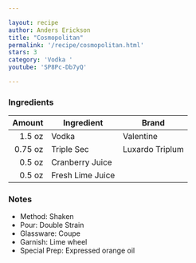 ```yaml
---

layout: recipe
author: Anders Erickson
title: "Cosmopolitan"
permalink: '/recipe/cosmopolitan.html'
stars: 3
category: 'Vodka '
youtube: 'SP8Pc-Db7yQ'

---
```


### Ingredients

| Amount  | Ingredient               | Brand             |
| ------: | ---------------- | --------------- |
|  1.5 oz | Vodka            | Valentine       |
| 0.75 oz | Triple Sec       | Luxardo Triplum |
|  0.5 oz | Cranberry Juice  |
|  0.5 oz | Fresh Lime Juice |

### Notes

- Method: Shaken
- Pour: Double Strain
- Glassware: Coupe
- Garnish: Lime wheel
- Special Prep: Expressed orange oil


